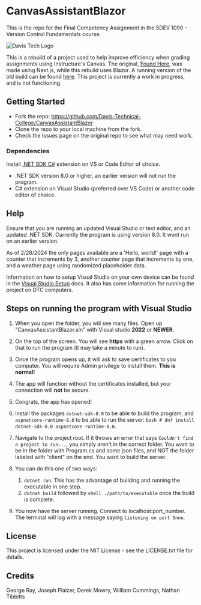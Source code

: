 # CanvasAssistantBlazor
This is the repo for the Final Competency Assignment in the SDEV 1090 - Version Control Fundamentals course.

![Davis Tech Logo](https://www.davistech.edu/media/tlmaw4xt/png-logo-horizontal_60.png)

This is a rebuild of a project used to help improve efficiency when grading assignments using Instructure's Canvas. The original, [Found Here](https://github.com/cdmccauley/canvasser),
was made using Next.js, while this rebuild uses Blazor. A running version of the old build can be found [here](https://canvasser.vercel.app/).
This project is currently a work in progress, and is not functioning.

## Getting Started
- Fork the repo: https://github.com/Davis-Technical-College/CanvasAssistantBlazor
- Clone the repo to your local machine from the fork.
- Check the Issues page on the original repo to see what may need work.

### Dependencies
Install [.NET SDK C#](https://dotnet.microsoft.com/en-us/download) extension on VS or Code Editor of choice.
- .NET SDK version 8.0 or higher, an earlier version will not run the program.
- C# extension on Visual Studio (preferred over VS Code) or another code editor of choice.

## Help
Ensure that you are running an updated Visual Studio or text editor, and an updated .NET SDK. Currently the program is using version 8.0. It wont run on an earlier version.

As of 2/28/2024 the only pages available are a 'Hello, world!' page with a counter that increments by 3, another counter page that increments by one, and a weather page using randomized placeholder data.

Information on how to setup Visual Studio on your own device can be found in the [Visual Studio Setup](/docs/VisualStudioSetup.md) docs.  It also has some information for running the project on DTC computers.

## Steps on running the program with Visual Studio
 1. When you open the folder, you will see many files. Open up "CanvasAssistantBlazor.sln" with Visual studio **2022** or **NEWER**.
 2. On the top of the screen. You will see **https** with a green arrow. Click on that to run the program (it may take a minute to run).
 3. Once the program opens up, it will ask to save certificates to you computer. You will require Admin privilege to install them. **This is normal!**
 4. The app will function without the certificates installed, but your connection will **not** be secure.
 5. Congrats, the app has opened!


1. Install the packages `dotnet-sdk-8.0` to be able to build the program, and `aspnetcore-runtime-8.0` to be able to run the server: ```bash # dnf install dotnet-sdk-8.0 aspnetcore-runtime-8.0```.
2. Navigate to the project root. If it throws an error that says `Couldn't find a project to run...`, you simply aren't in the correct folder. You want to be in the folder with Program.cs and some json files, and NOT the folder labeled with "client" on the end. You want to build the server.
3. You can do this one of two ways:
    1. ```dotnet run```. This has the advantage of building and running the executable in one step.
    2. `dotnet build` followed by ```shell ./path/to/executable``` once the build is complete.
4. You now have the server running. Connect to localhost:port_number. The terminal will log with a message saying `listening on port 5nnn`.

## License
This project is licensed under the MIT License - see the LICENSE.txt file for details.


## Credits
George Ray,
Joseph Plaizer,
Derek Mowry,
William Cummings,
Nathan Tibbitts
